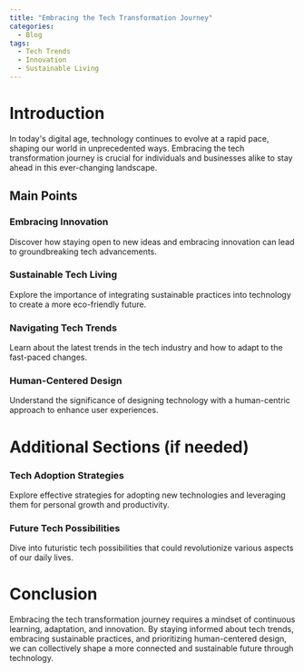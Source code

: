 ```yaml
---
title: "Embracing the Tech Transformation Journey"
categories:
  - Blog
tags:
  - Tech Trends
  - Innovation
  - Sustainable Living
---
```


# Introduction
In today's digital age, technology continues to evolve at a rapid pace, shaping our world in unprecedented ways. Embracing the tech transformation journey is crucial for individuals and businesses alike to stay ahead in this ever-changing landscape.

## Main Points
### Embracing Innovation
Discover how staying open to new ideas and embracing innovation can lead to groundbreaking tech advancements.

### Sustainable Tech Living
Explore the importance of integrating sustainable practices into technology to create a more eco-friendly future.

### Navigating Tech Trends
Learn about the latest trends in the tech industry and how to adapt to the fast-paced changes.

### Human-Centered Design
Understand the significance of designing technology with a human-centric approach to enhance user experiences.

# Additional Sections (if needed)
### Tech Adoption Strategies
Explore effective strategies for adopting new technologies and leveraging them for personal growth and productivity.

### Future Tech Possibilities
Dive into futuristic tech possibilities that could revolutionize various aspects of our daily lives.

# Conclusion
Embracing the tech transformation journey requires a mindset of continuous learning, adaptation, and innovation. By staying informed about tech trends, embracing sustainable practices, and prioritizing human-centered design, we can collectively shape a more connected and sustainable future through technology.